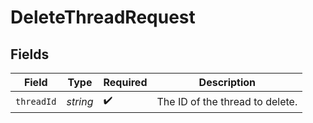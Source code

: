 # DeleteThreadRequest


## Fields

| Field                           | Type                            | Required                        | Description                     |
| ------------------------------- | ------------------------------- | ------------------------------- | ------------------------------- |
| `threadId`                      | *string*                        | :heavy_check_mark:              | The ID of the thread to delete. |